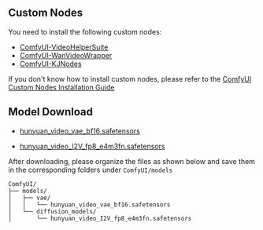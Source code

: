 ## Custom Nodes

You need to install the following custom nodes:

- [ComfyUI-VideoHelperSuite](https://github.com/Kosinkadink/ComfyUI-VideoHelperSuite) 
- [ComfyUI-WanVideoWrapper](https://github.com/kijai/ComfyUI-WanVideoWrapper)
- [ComfyUI-KJNodes](https://github.com/kijai/ComfyUI-KJNodes)

If you don't know how to install custom nodes, please refer to the [ComfyUI Custom Nodes Installation Guide](https://comfyui-wiki.com/en/install/install-custom-nodes)

## Model Download

- [hunyuan_video_vae_bf16.safetensors](https://huggingface.co/Kijai/HunyuanVideo_comfy/blob/main/hunyuan_video_vae_bf16.safetensors) 

- [hunyuan_video_I2V_fp8_e4m3fn.safetensors](https://huggingface.co/Kijai/HunyuanVideo_comfy/blob/main/hunyuan_video_I2V_fp8_e4m3fn.safetensors)

After downloading, please organize the files as shown below and save them in the corresponding folders under `ComfyUI/models`

```
ComfyUI/
├── models/
│   ├── vae/
│   │   └── hunyuan_video_vae_bf16.safetensors
│   └── diffusion_models/
│       └── hunyuan_video_I2V_fp8_e4m3fn.safetensors
```
